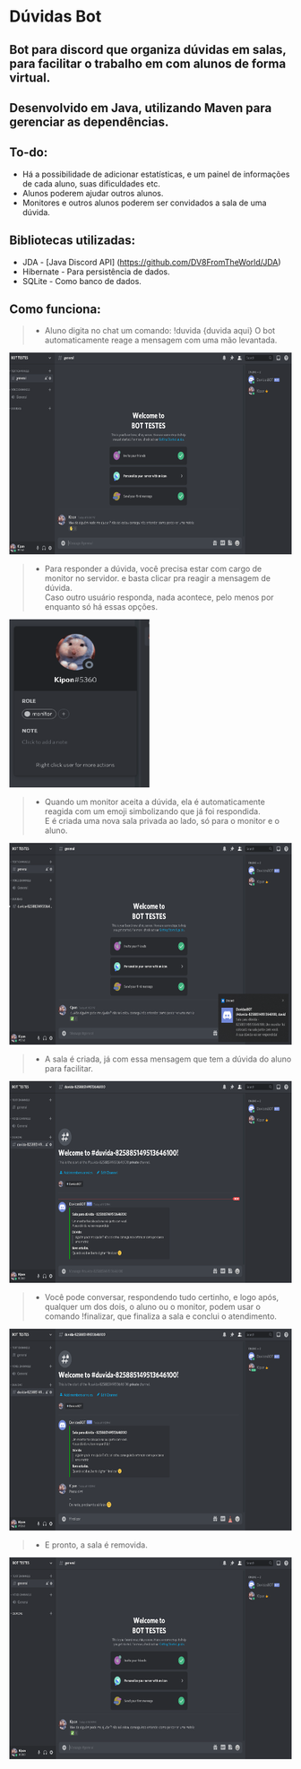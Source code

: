# Dúvidas Bot

<h2> Bot para discord que organiza dúvidas em salas, para facilitar o trabalho em com alunos de forma virtual.</h2>

<h2> Desenvolvido em Java, utilizando Maven para gerenciar as dependências.</h2>

## To-do:
 * Há a possibilidade de adicionar estatísticas, e um painel de informações de cada aluno, suas dificuldades etc.
 * Alunos poderem ajudar outros alunos.
 * Monitores e outros alunos poderem ser convidados a sala de uma dúvida.

## Bibliotecas utilizadas:
  * JDA - [Java Discord API] (https://github.com/DV8FromTheWorld/JDA)
  * Hibernate - Para persistência de dados.
  * SQLite - Como banco de dados.


## Como funciona: 
> + Aluno digita no chat um comando: !duvida {duvida aqui}
O bot automaticamente reage a mensagem com uma mão levantada.<br>
<img src="./examplePics/1.png" width="640" height="360">

> + Para responder a dúvida, você precisa estar com cargo de monitor no servidor.
e basta clicar pra reagir a mensagem de dúvida.<br>
Caso outro usuário responda, nada acontece, pelo menos por enquanto só há essas opções.<br>
<img src="./examplePics/2.png" width="250" height="300">

> + Quando um monitor aceita a dúvida, ela é automaticamente reagida com um emoji simbolizando que já foi respondida.<br>
E é criada uma nova sala privada ao lado, só para o monitor e o aluno.<br>
<img src="./examplePics/3.png" width="640" height="360">

> + A sala é criada, já com essa mensagem que tem a dúvida do aluno para facilitar.<br>
<img src="./examplePics/4.png" width="640" height="360">

> + Você pode conversar, respondendo tudo certinho, e logo após, qualquer um dos dois, o aluno ou o monitor, podem usar o comando !finalizar, que finaliza a sala e conclui o atendimento.<br>
<img src="./examplePics/5.png" width="640" height="360">

> + E pronto, a sala é removida.<br>
<img src="./examplePics/6.png" width="640" height="360">